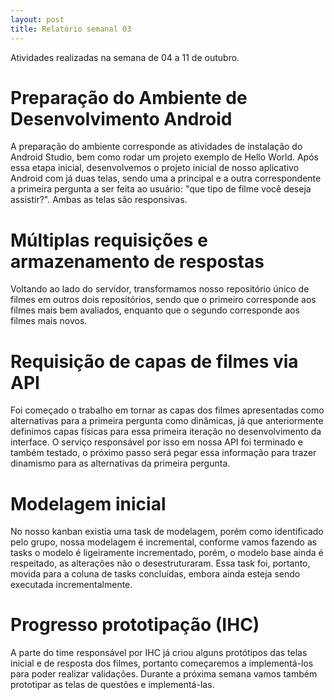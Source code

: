 ```yaml
---
layout: post
title: Relatório semanal 03
---
```


Atividades realizadas na semana de 04 a 11 de outubro.


# Preparação do Ambiente de Desenvolvimento Android
A preparação do ambiente corresponde as atividades de instalação do Android
Studio, bem como rodar um projeto exemplo de Hello World. Após essa etapa
inicial, desenvolvemos o projeto inicial de nosso aplicativo Android com já
duas telas, sendo uma a principal e a outra correspondente a primeira pergunta
a ser feita ao usuário: "que tipo de filme você deseja assistir?". Ambas as telas são responsivas.

# Múltiplas requisições e armazenamento de respostas
Voltando ao lado do servidor, transformamos nosso repositório único de filmes
em outros dois repositórios, sendo que o primeiro corresponde aos filmes mais
bem avaliados, enquanto que o segundo corresponde aos filmes mais novos.

# Requisição de capas de filmes via API
Foi começado o trabalho em tornar as capas dos filmes apresentadas como
alternativas para a primeira pergunta como dinâmicas, já que anteriormente
definimos capas físicas para essa primeira iteração no desenvolvimento da
interface. O serviço responsável por isso em nossa API foi terminado e também
testado, o próximo passo será pegar essa informação para trazer dinamismo para
as alternativas da primeira pergunta.

# Modelagem inicial
No nosso kanban existia uma task de modelagem, porém como identificado pelo grupo, nossa modelagem é incremental, conforme vamos fazendo as tasks o modelo é ligeiramente incrementado, porém, o modelo base ainda é respeitado, as alterações não o desestruturaram.
Essa task foi, portanto, movida para a coluna de tasks concluídas, embora ainda esteja sendo executada incrementalmente.

# Progresso prototipação (IHC)
A parte do time responsável por IHC já criou alguns protótipos das telas inicial e de resposta dos filmes, portanto começaremos a implementá-los para poder realizar validações. Durante a próxima semana vamos também prototipar as telas de questões e implementá-las.
